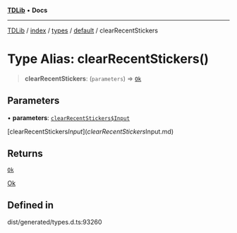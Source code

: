 [**TDLib**](../../../../../../README.md) • **Docs**

***

[TDLib](../../../../../../modules.md) / [index](../../../../../README.md) / [types](../../../README.md) / [default](../README.md) / clearRecentStickers

# Type Alias: clearRecentStickers()

> **clearRecentStickers**: (`parameters`) => [`Ok`](Ok.md)

## Parameters

• **parameters**: [`clearRecentStickers$Input`](clearRecentStickers$Input.md)

[clearRecentStickers$Input](clearRecentStickers$Input.md)

## Returns

[`Ok`](Ok.md)

[Ok](Ok.md)

## Defined in

dist/generated/types.d.ts:93260
